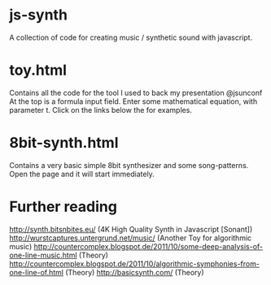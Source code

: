 js-synth
========

A collection of code for creating music / synthetic sound with javascript.

toy.html
========

Contains all the code for the tool I used to back my presentation @jsunconf
At the top is a formula input field. Enter some mathematical equation, with parameter t.
Click on the links below the for examples.

8bit-synth.html
===============

Contains a very basic simple 8bit synthesizer and some song-patterns. Open the page and it will start immediately.

Further reading
===============

http://synth.bitsnbites.eu/ (4K High Quality Synth in Javascript [Sonant])
http://wurstcaptures.untergrund.net/music/ (Another Toy for algorithmic music)
http://countercomplex.blogspot.de/2011/10/some-deep-analysis-of-one-line-music.html (Theory)
http://countercomplex.blogspot.de/2011/10/algorithmic-symphonies-from-one-line-of.html (Theory)
http://basicsynth.com/ (Theory)
